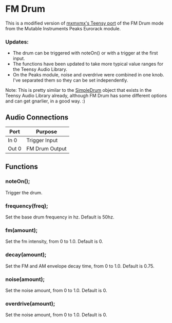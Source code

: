 # FM Drum

This is a modified version of [mxmxmx's Teensy port](https://github.com/mxmxmx/minitrash/blob/master/soft/libraries/Audio/synth_fm_drum.cpp) of the FM Drum mode from the Mutable Instruments Peaks Eurorack module.

### Updates:
* The drum can be triggered with noteOn() or with a trigger at the first input. 
* The functions have been updated to take more typical value ranges for the Teensy Audio Library.
* On the Peaks module, noise and overdrive were combined in one knob. I've separated them so they can be set independently.

Note: This is pretty similar to the [SimpleDrum](https://www.pjrc.com/teensy/gui/?info=AudioSynthSimpleDrum) object that exists in the Teensy Audio Library already, although FM Drum has some different options and can get gnarlier, in a good way. :)

## Audio Connections

| Port  | Purpose |
| ----- | ------- |
| In 0  | Trigger Input  |
| Out 0  | FM Drum Output  |

## Functions

### **noteOn()**;
Trigger the drum.

### **frequency**(freq);
Set the base drum frequency in hz. Default is 50hz.

### **fm**(amount);
Set the fm intensity, from 0 to 1.0. Default is 0.

### **decay**(amount);
Set the FM and AM envelope decay time, from 0 to 1.0.  Default is 0.75.

### **noise**(amount);
Set the noise amount, from 0 to 1.0. Default is 0.

### **overdrive**(amount);
Set the noise amount, from 0 to 1.0. Default is 0.
